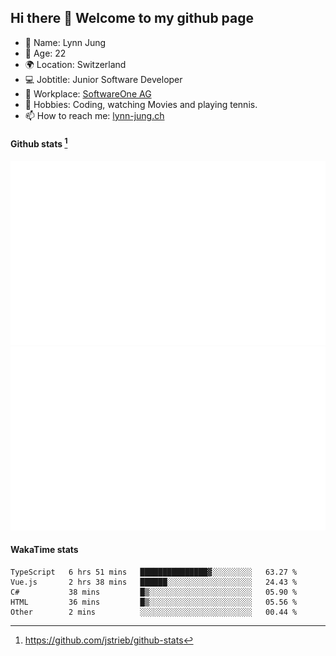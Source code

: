 ## Hi there 👋 Welcome to my github page

- 🧑 Name: Lynn Jung
- 🔞 Age: 22
- 🌍 Location: Switzerland
- 💻 Jobtitle: Junior Software Developer
- 🏢 Workplace: [SoftwareOne AG](https://www.softwareone.com/)
- 🎾 Hobbies: Coding, watching Movies and playing tennis.
- 📫 How to reach me: [lynn-jung.ch](https://lynn-jung.ch/)


#### Github stats [^1]
![](https://github.com/lynn-jung/github-stats/blob/master/generated/overview.svg)  ![](https://github.com/lynn-jung/github-stats/blob/master/generated/languages.svg)


#### WakaTime stats
<!--START_SECTION:waka-->
```text
TypeScript   6 hrs 51 mins   ███████████████▓░░░░░░░░░   63.27 % 
Vue.js       2 hrs 38 mins   ██████░░░░░░░░░░░░░░░░░░░   24.43 % 
C#           38 mins         █▒░░░░░░░░░░░░░░░░░░░░░░░   05.90 % 
HTML         36 mins         █▒░░░░░░░░░░░░░░░░░░░░░░░   05.56 % 
Other        2 mins          ░░░░░░░░░░░░░░░░░░░░░░░░░   00.44 % 
```
<!--END_SECTION:waka-->

[^1]: https://github.com/jstrieb/github-stats
